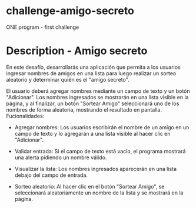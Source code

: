 # challenge-amigo-secreto
ONE program - first challenge

# Description - Amigo secreto

En este desafío, desarrollarás una aplicación que permita a los usuarios ingresar nombres de amigos en una lista para luego realizar un sorteo aleatorio y determinar quién es el "amigo secreto".

El usuario deberá agregar nombres mediante un campo de texto y un botón "Adicionar". Los nombres ingresados se mostrarán en una lista visible en la página, y al finalizar, un botón "Sortear Amigo" seleccionará uno de los nombres de forma aleatoria, mostrando el resultado en pantalla.
Fucionalidades:

* Agregar nombres: Los usuarios escribirán el nombre de un amigo en un campo de texto y lo agregarán a una lista visible al hacer clic en "Adicionar".

* Validar entrada: Si el campo de texto está vacío, el programa mostrará una alerta pidiendo un nombre válido.

* Visualizar la lista: Los nombres ingresados aparecerán en una lista debajo del campo de entrada.

* Sorteo aleatorio: Al hacer clic en el botón "Sortear Amigo", se seleccionará aleatoriamente un nombre de la lista y se mostrará en la página.